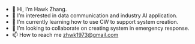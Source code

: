 - 👋 Hi, I’m Hawk Zhang.
- 👀 I’m interested in data communication and industry AI application.
- 🌱 I’m currently learning how to use CW to support system creation.
- 💞️ I’m looking to collaborate on creating system in emergency response.
- 📫 How to reach me zhwk1973@gmail.com

<!---
zhwk1973/zhwk1973 is a ✨ special ✨ repository because its `README.md` (this file) appears on your GitHub profile.
You can click the Preview link to take a look at your changes.
--->
